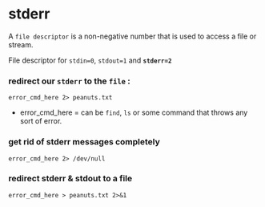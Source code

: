 # stderr

A `file descriptor` is a non-negative number that is used to access a file or stream.

File descriptor for `stdin=0`, `stdout=1` and **`stderr=2`**

### **redirect** our **`stderr`** to the `file` :

```text
error_cmd_here 2> peanuts.txt
```

* error\_cmd\_here = can be `find`, `ls` or some command that throws any sort of error.

### get rid of stderr messages completely

```text
error_cmd_here 2> /dev/null
```

### redirect stderr & stdout to a file

```text
error_cmd_here > peanuts.txt 2>&1
```

